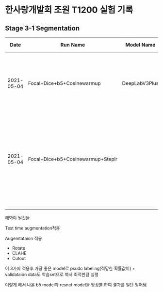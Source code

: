 # 한사랑개발회 조원 T1200 실험 기록

## Stage 3-1 Segmentation



| Date       | Run Name                          | Model Name    | Arguments                                                    | WanDB Link                                                   | ETC                                                          |
| ---------- | --------------------------------- | ------------- | ------------------------------------------------------------ | ------------------------------------------------------------ | ------------------------------------------------------------ |
| 2021-05-04 | Focal+Dice+b5+Cosinewarmup        | DeepLabV3Plus | augmentation='NormalizedAugmentation', batch_size=8, criterion='focal+dice', dataset='TrashDataset', encoder_name='timm-efficientnet-b5', encoder_weights='noisy-student', epochs=25, log_interval=20, lr=5e-6, lr_decay_step=1, model='DeepLabV3Plus', name='b5_ver', optimizer='AdamP', seed=42, valid_batch_size=8) | [link](https://wandb.ai/pstage12/chowon/runs/3qn89gjv/overview?workspace=user-jo_member) | Focal gamma = 0.5 optimizer  weight decay =1e-3 eps=1e-6     |
| 2021-05-04 | Focal+Dice+b5+Cosinewarmup+Steplr |               |                                                              |                                                              | 최고의 score을 가진 model을 불러다가 작은 lr + steplr로 적은수의 epoch을 적용해서 최적화 시킨다 |
|            |                                   |               |                                                              |                                                              |                                                              |
|            |                                   |               |                                                              |                                                              |                                                              |
|            |                                   |               |                                                              |                                                              |                                                              |

해봐야 될것들

Test time augmentation적용

Augemtataion 적용

- Rotate
- CLAHE
- Cutout

이 3가지 적용후 가장 좋은 model로 psudo labeling(적당한 확률값이) + validataion data도 학습set으로 껴서 최적만큼 실행

이렇게 해서 나온 b5 model과 resnet model을 앙상블 하여 결과를 일단 얻어냄